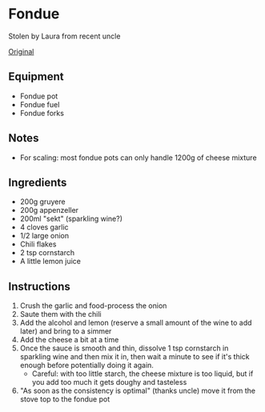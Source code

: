 # Fondue

Stolen by Laura from recent uncle

[Original](fondue.jpg)

## Equipment

* Fondue pot
* Fondue fuel
* Fondue forks

## Notes

* For scaling: most fondue pots can only handle 1200g of cheese mixture

## Ingredients

* 200g gruyere
* 200g appenzeller
* 200ml "sekt" (sparkling wine?)
* 4 cloves garlic
* 1/2 large onion
* Chili flakes
* 2 tsp cornstarch
* A little lemon juice

## Instructions

1. Crush the garlic and food-process the onion
2. Saute them with the chili
3. Add the alcohol and lemon (reserve a small amount of the wine to add later) and bring to a simmer
4. Add the cheese a bit at a time
5. Once the sauce is smooth and thin, dissolve 1 tsp cornstarch in sparkling wine and then mix it in, then wait a minute to see if it's thick enough before potentially doing it again.
   * Careful: with too little starch, the cheese mixture is too liquid, but   if you add too much it gets doughy and tasteless
6. "As soon as the consistency is optimal" (thanks uncle) move it from the stove top to the fondue pot

